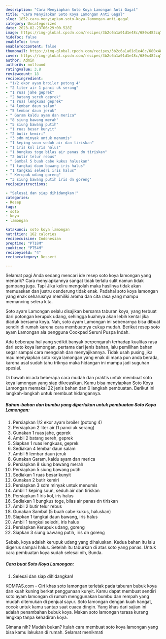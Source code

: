 ```yaml
---
description: "Cara Menyiapkan Soto Koya Lamongan Anti Gagal"
title: "Cara Menyiapkan Soto Koya Lamongan Anti Gagal"
slug: 1852-cara-menyiapkan-soto-koya-lamongan-anti-gagal
category: Uncategorized
date: 2023-02-23T06:29:00.528Z
image: https://img-global.cpcdn.com/recipes/3b2c6a1a01d1e48c/680x482cq70/soto-koya-lamongan-foto-resep-utama.jpg
hideToc: false
enableToc: true
enableTocContent: false
thumbnail: https://img-global.cpcdn.com/recipes/3b2c6a1a01d1e48c/680x482cq70/soto-koya-lamongan-foto-resep-utama.jpg
cover: https://img-global.cpcdn.com/recipes/3b2c6a1a01d1e48c/680x482cq70/soto-koya-lamongan-foto-resep-utama.jpg
author: Admin
authorAv: notfound
ratingvalue: 3.8
reviewcount: 18
recipeingredient:
- "1/2 ekor ayam broiler potong 4"
- "2 liter air 1 panci uk serang"
- "1 ruas jahe geprek"
- "2 batang sereh geprek"
- "1 ruas lengkuas geprek"
- "4 lembar daun salam"
- "5 lembar daun jeruk"
- " Garam kaldu ayam dan merica"
- "8 siung bawang merah"
- "5 siung bawang putih"
- "1 ruas besar kunyit"
- "2 butir kemiri"
- "3 sdm minyak untuk menumis"
- "1 keping soun seduh air dan tiriskan"
- "1 iris kol iris halus"
- "1 bungkus toge bilas air panas dn tiriskan"
- "2 butir telur rebus"
- " Sambal 5 buah cabe kukus haluskan"
- "1 tangkai daun bawang iris halus"
- "1 tangkai seledri iris halus"
- " Kerupuk udang goreng"
- "3 siung bawang putih iris dn goreng"
recipeinstructions:

- "Selesai dan siap dihidangkan!"
categories:
- Resep
tags:
- soto
- koya
- lamongan

katakunci: soto koya lamongan 
nutrition: 162 calories
recipecuisine: Indonesian
preptime: "PT18M"
cooktime: "PT54M"
recipeyield: "4"
recipecategory: Dessert

---
```



Selamat pagi Anda sedang mencari ide resep soto koya lamongan yang menarik? Cara menyiapkannya sangat tidak terlalu sulit namun tidak gampang juga. Tapi Jika keliru mengolah maka hasilnya tidak akan memuaskan dan justru cenderung tidak enak. Padahal soto koya lamongan yang enak seharusnya memiliki aroma dan cita rasa yang mampu memancing selera kita.


Soto ayam Lamongan selalu disajikan bersama taburan koya, yang terbuat dari potongan kerupuk udang, sehingga kuahnya akan lebih kental jika diaduk bersama koya. Nah, soto ayam Lamongan ini sebenarnya bisa dibuat sendiri di rumah karena cara membuatnya cukup mudah. Berikut resep soto ayam Lamongan ala pengguna Cookpad Seruni Puspa Indah.

Ada beberapa hal yang sedikit banyak berpengaruh terhadap kualitas rasa dari soto koya lamongan, pertama dari jenis bahan, lalu pemilihan bahan segar sampai cara mengolah dan menyajikannya. Tidak usah pusing jika mau menyiapkan soto koya lamongan yang enak di mana pun anda berada, karena asal sudah tahu triknya maka hidangan ini mampu jadi suguhan spesial.


Di bawah ini ada beberapa cara mudah dan praktis untuk membuat soto koya lamongan yang siap dikreasikan. Kamu bisa menyiapkan Soto Koya Lamongan memakai 22 jenis bahan dan 0 langkah pembuatan. Berikut ini langkah-langkah untuk membuat hidangannya.

<!--inarticleads1-->

##### Bahan-bahan dan bumbu yang diperlukan untuk pembuatan Soto Koya Lamongan:

1. Persiapkan 1/2 ekor ayam broiler (potong 4)
1. Persiapkan 2 liter air (1 panci uk serang)
1. Gunakan 1 ruas jahe, geprek
1. Ambil 2 batang sereh, geprek
1. Siapkan 1 ruas lengkuas, geprek
1. Sediakan 4 lembar daun salam
1. Ambil 5 lembar daun jeruk
1. Gunakan  Garam, kaldu ayam dan merica
1. Persiapkan 8 siung bawang merah
1. Persiapkan 5 siung bawang putih
1. Sediakan 1 ruas besar kunyit
1. Gunakan 2 butir kemiri
1. Persiapkan 3 sdm minyak untuk menumis
1. Ambil 1 keping soun, seduh air dan tiriskan
1. Persiapkan 1 iris kol, iris halus
1. Sediakan 1 bungkus toge, bilas air panas dn tiriskan
1. Ambil 2 butir telur rebus
1. Gunakan  Sambal (5 buah cabe kukus, haluskan)
1. Siapkan 1 tangkai daun bawang, iris halus
1. Ambil 1 tangkai seledri, iris halus
1. Persiapkan  Kerupuk udang, goreng
1. Siapkan 3 siung bawang putih, iris dn goreng


Sebab, koya adalah kerupuk udang yang dihaluskan. Kedua bahan itu lalu digerus sampai halus. Setelah itu taburkan di atas soto yang panas. Untuk cara pembuatan koya sudah selesai nih, Bunda. 

<!--inarticleads2-->

##### Cara buat Soto Koya Lamongan:


1. Selesai dan siap dihidangkan!

KOMPAS.com - Ciri khas soto lamongan terletak pada taburan bubuk koya dan kuah kuning berkat penggunaan kunyit. Kamu dapat membuat sendiri soto ayam lamongan di rumah menggunakan bumbu dan rempah yang mudah ditemukan di penjual sayur. Soto lamongan dengan kuah hangat, cocok untuk kamu santap saat cuaca dingin. Yang khas dari sajian ini adalah penambahan bubuk koya. Makan soto lamongan terasa kurang lengkap tanpa kehadiran koya. 

Gimana nih? Mudah bukan? Itulah cara membuat soto koya lamongan yang bisa kamu lakukan di rumah. Selamat menikmati
